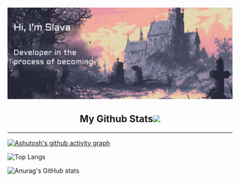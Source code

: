 <html lang="en">  
<head>  
    <meta charset="UTF-8">  
    <meta name="viewport" content="width=device-width, initial-scale=1.0">  
    <title>GitHub Profile Header</title>  
    <link rel="stylesheet" href="./styles.css">  
</head>  
<body>

![](./assets/004.png)

<h2 align="center">
	My Github Stats<img src="https://media.giphy.com/media/VgCDAzcKvsR6OM0uWg/giphy.gif" width="50">
</h2>


---

<div class="stats">

[![Ashutosh's github activity graph](https://github-readme-activity-graph.vercel.app/graph?username=SlavaKuntsov&theme=dracula&days=60)](https://github.com/ashutosh00710/github-readme-activity-graph)

<div class="row">

![Top Langs](https://github-readme-stats.vercel.app/api/top-langs/?username=SlavaKuntsov&theme=dracula&layout=compact)

![Anurag's GitHub stats](https://github-readme-stats.vercel.app/api?username=SlavaKuntsov&show_icons=true&theme=dracula)

</div>

</div>  
  
</body>  
</html>
